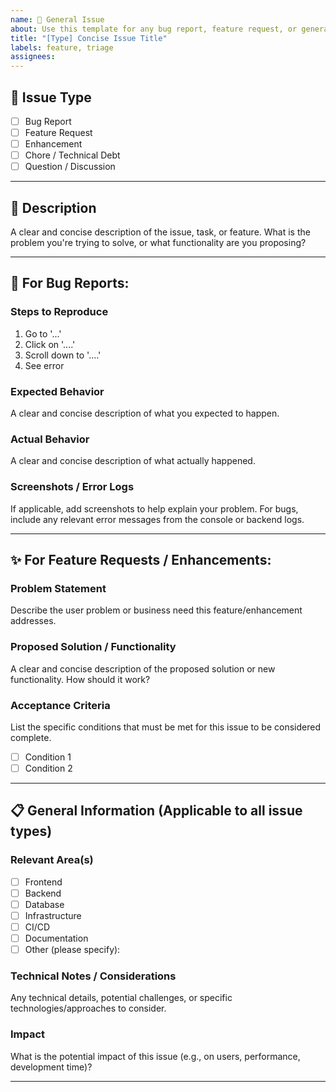 ```yaml
---
name: 📝 General Issue
about: Use this template for any bug report, feature request, or general task for the RentSafe project.
title: "[Type] Concise Issue Title"
labels: feature, triage
assignees:
---
```


## 🎯 Issue Type

-   [ ] Bug Report
-   [ ] Feature Request
-   [ ] Enhancement
-   [ ] Chore / Technical Debt
-   [ ] Question / Discussion

---

## 📝 Description

A clear and concise description of the issue, task, or feature. What is the problem you're trying to solve, or what functionality are you proposing?

---

## 🐛 For Bug Reports:

### Steps to Reproduce
1.  Go to '...'
2.  Click on '....'
3.  Scroll down to '....'
4.  See error

### Expected Behavior
A clear and concise description of what you expected to happen.

### Actual Behavior
A clear and concise description of what actually happened.

### Screenshots / Error Logs
If applicable, add screenshots to help explain your problem. For bugs, include any relevant error messages from the console or backend logs.

---

## ✨ For Feature Requests / Enhancements:

### Problem Statement
Describe the user problem or business need this feature/enhancement addresses.

### Proposed Solution / Functionality
A clear and concise description of the proposed solution or new functionality. How should it work?

### Acceptance Criteria
List the specific conditions that must be met for this issue to be considered complete.
-   [ ] Condition 1
-   [ ] Condition 2

---

## 📋 General Information (Applicable to all issue types)

### Relevant Area(s)
-   [ ] Frontend
-   [ ] Backend
-   [ ] Database
-   [ ] Infrastructure
-   [ ] CI/CD
-   [ ] Documentation
-   [ ] Other (please specify):

### Technical Notes / Considerations
Any technical details, potential challenges, or specific technologies/approaches to consider.

### Impact
What is the potential impact of this issue (e.g., on users, performance, development time)?

---

